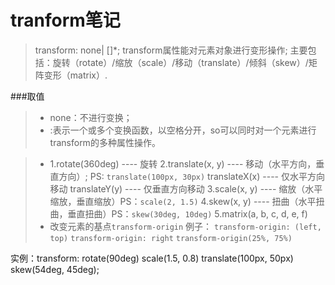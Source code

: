 tranform笔记
=======
> transform: none| <transform-function>[<transform-function>]*;
  transform属性能对元素对象进行变形操作;
  主要包括：旋转（rotate）/缩放（scale）/移动（translate）/倾斜（skew）/矩阵变形（matrix）.

###取值

> - none：不进行变换；
> - <transform-function>:表示一个或多个变换函数，以空格分开，so可以同时对一个元素进行transform的多种属性操作。

> - 1.rotate(360deg) ---- 旋转
    2.translate(x, y) ---- 移动（水平方向，垂直方向）; PS: `translate(100px, 30px)`
      translateX(x) ---- 仅水平方向移动
      translateY(y) ---- 仅垂直方向移动
    3.scale(x, y) ---- 缩放（水平缩放，垂直缩放）PS：`scale(2, 1.5)`
    4.skew(x, y) ---- 扭曲（水平扭曲，垂直扭曲）PS：`skew(30deg, 10deg)`
    5.matrix(a, b, c, d, e, f)
> - 改变元素的基点`transform-origin`
     例子：
            `transform-origin: (left, top)`
            `transform-origin: right`
            `transform-origin(25%, 75%)`

实例：transform: rotate(90deg) scale(1.5, 0.8) translate(100px, 50px) skew(54deg, 45deg);
